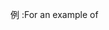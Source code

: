 <span data-ttu-id="095c4-101">例 :</span><span class="sxs-lookup"><span data-stu-id="095c4-101">For an example of</span></span>